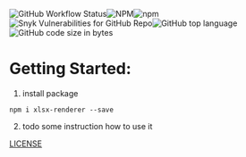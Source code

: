 ![GitHub Workflow Status](https://img.shields.io/github/workflow/status/siemienik/xlsx-renderer/lint-build-test)![NPM](https://img.shields.io/npm/l/xlsx-renderer)![npm](https://img.shields.io/npm/v/xlsx-renderer)
![Snyk Vulnerabilities for GitHub Repo](https://img.shields.io/snyk/vulnerabilities/github/siemienik/xlsx-renderer)![GitHub top language](https://img.shields.io/github/languages/top/siemienik/xlsx-renderer)![GitHub code size in bytes](https://img.shields.io/github/languages/code-size/siemienik/xlsx-renderer)

# Getting Started:

1. install package

```
npm i xlsx-renderer --save
```

2. todo some instruction how to use it


[LICENSE](LICENSE)